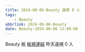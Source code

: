 ```yaml
---
title: 2024-08-06-Beauty 違規 0 人
tags:
    - Beauty
abbrlink: 2024-08-06-Beauty
date: Beauty-2024-08-06 12:00:00
---
```

Beauty 板 [板規連結](https://www.ptt.cc/bbs/Beauty/M.1630069980.A.84B.html)
昨天違規 0 人
